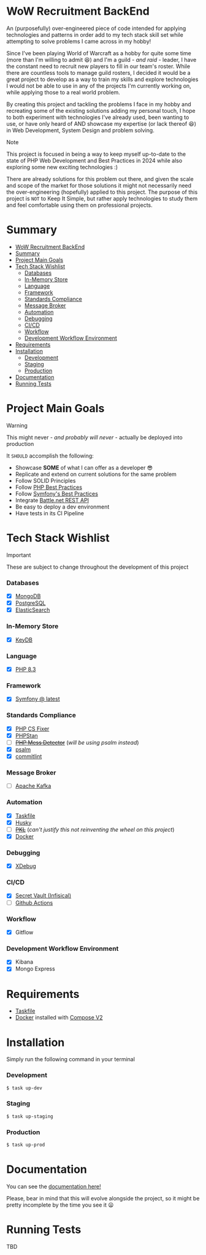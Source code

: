 # WoW Recruitment BackEnd
 An (purposefully) over-engineered piece of code intended for applying technologies and patterns in order add to my tech stack skill set while attempting to solve problems I came across in my hobby!

 Since I've been playing World of Warcraft as a hobby for quite some time (more than I'm willing to admit :laughing:) and I'm a guild _- and raid -_ leader, I have the constant need to recruit new players to fill in our team's roster. While there are countless tools to manage guild rosters, I decided it would be a great project to develop as a way to train my skills and explore technologies I would not be able to use in any of the projects I'm currently working on, while applying those to a real world problem.

 By creating this project and tackling the problems I face in my hobby and recreating some of the existing solutions adding my personal touch, I hope to both experiment with technologies I've already used, been wanting to use, or have only heard of AND showcase my expertise (or lack thereof :laughing:) in Web Development, System Design and problem solving.

> [!NOTE]
> This project is focused in being a way to keep myself up-to-date to the state of PHP Web Development and Best Practices in 2024 while also exploring some new exciting technologies :)
>
> There are already solutions for this problem out there, and given the scale and scope of the market for those solutions it might not necessarily need the over-engineering (hopefully) applied to this project. The purpose of this project is `NOT` to Keep It Simple, but rather apply technologies to study them and feel comfortable using them on professional projects.

# Summary
- [WoW Recruitment BackEnd](#wow-recruitment-backend)
- [Summary](#summary)
- [Project Main Goals](#project-main-goals)
- [Tech Stack Wishlist](#tech-stack-wishlist)
    - [Databases](#databases)
    - [In-Memory Store](#in-memory-store)
    - [Language](#language)
    - [Framework](#framework)
    - [Standards Compliance](#standards-compliance)
    - [Message Broker](#message-broker)
    - [Automation](#automation)
    - [Debugging](#debugging)
    - [CI/CD](#cicd)
    - [Workflow](#workflow)
    - [Development Workflow Environment](#development-workflow-environment)
- [Requirements](#requirements)
- [Installation](#installation)
    - [Development](#development)
    - [Staging](#staging)
    - [Production](#production)
- [Documentation](#documentation)
- [Running Tests](#running-tests)

# Project Main Goals
> [!WARNING]
> This might never - _and probably will never_ - actually be deployed into production

It `SHOULD` accomplish the following:
- Showcase **SOME** of what I can offer as a developer :sunglasses:
- Replicate and extend on current solutions for the same problem
- Follow SOLID Principles
- Follow [PHP Best Practices](https://phptherightway.com/)
- Follow [Symfony's Best Practices](https://symfony.com/doc/current/best_practices.html)
- Integrate [Battle.net REST API](https://develop.battle.net/documentation)
- Be easy to deploy a dev environment
- Have tests in its CI Pipeline

# Tech Stack Wishlist
> [!IMPORTANT]
> These are subject to change throughout the development of this project
### Databases
- [x] [MongoDB](https://www.mongodb.com/docs/)
- [x] [PostgreSQL](https://www.postgresql.org/docs/)
- [x] [ElasticSearch](https://www.elastic.co/guide/en/elasticsearch/reference/current/index.html)

### In-Memory Store
- [x] [KeyDB](https://docs.keydb.dev/)

### Language
- [x] [PHP 8.3](https://www.php.net/releases/8.3/en.php)

### Framework
- [x] [Symfony @ latest](https://symfony.com/doc/current/index.html)

### Standards Compliance
- [x] [PHP CS Fixer](https://github.com/PHP-CS-Fixer/PHP-CS-Fixer)
- [x] [PHPStan](https://phpstan.org/)
- [ ] ~~[PHP Mess Detector](https://phpmd.org/)~~
(_will be using psalm instead_)
- [x] [psalm](https://psalm.dev/)
- [x] [commitlint](https://commitlint.js.org/)

### Message Broker
- [ ] [Apache Kafka](https://kafka.apache.org/documentation/)

### Automation
- [x] [Taskfile](https://taskfile.dev/)
- [x] [Husky](https://typicode.github.io/husky/)
- [ ] ~~[PKL](https://pkl-lang.org/index.html)~~
(_can't justify this not reinventing the wheel on this project_)
- [x] [Docker](https://docs.docker.com/)

### Debugging
- [x] [XDebug](https://xdebug.org/)

### CI/CD
- [x] [Secret Vault (Infisical)](https://infisical.com/)
- [ ] [Github Actions](https://docs.github.com/en/actions)

### Workflow
- [x] Gitflow

### Development Workflow Environment
- [x] Kibana
- [x] Mongo Express

# Requirements
- [Taskfile](https://taskfile.dev/installation/)
- [Docker](https://docs.docker.com/get-docker/) installed with [Compose V2](https://docs.docker.com/compose/install/)

# Installation

Simply run the following command in your terminal

### Development
```sh
$ task up-dev
```

### Staging
```sh
$ task up-staging
```

### Production
```sh
$ task up-prod
```

# Documentation
You can see the [documentation here!](./docs)

Please, bear in mind that this will evolve alongside the project, so it might be pretty incomplete by the time you see it :frowning:

# Running Tests
TBD
